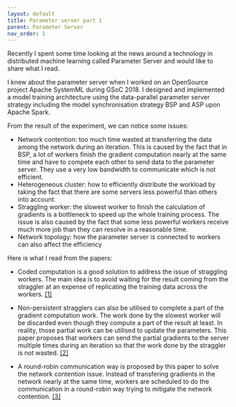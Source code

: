 ```yaml
---
layout: default
title: Parameter server part 1
parent: Parameter Server
nav_order: 1
---
```

Recently I spent some time looking at the news around a technology in distributed machine learning
called Parameter Server and would like to share what I read.

I knew about the parameter server when I worked on an OpenSource project Apache SystemML during GSoC 2018.
I designed and implemented a model training architecture using the data-parallel parameter server strategy 
including the model synchronisation strategy BSP and ASP upon Apache Spark.

From the result of the experiment, we can notice some issues: 

* Network contention: too much time wasted at transferring the data among the network during an iteration. This is caused
by the fact that in BSP, a lot of workers finish the gradient computation nearly at the same time and have to compete each other to send
 data to the parameter server. They use a very low bandwidth to communicate which is not efficient.
* Heterogeneous cluster: how to efficiently distribute the workload by taking the fact that there are some
servers less powerful than others into account.
* Straggling worker: the slowest worker to finish the calculation of gradients is a bottleneck
to speed up the whole training process. The issue is also caused by the fact that some less
powerful workers receive much more job than they can resolve in a reasonable time.
* Network topology: how the parameter server is connected to workers can also affect the efficiency

Here is what I read from the papers:

* Coded computation is a good solution to address the issue of straggling workers. The main idea is
to avoid waiting for the result coming from the straggler at an expense of replicating the 
training data across the workers. [[1]](https://arxiv.org/abs/1512.02673) 

* Non-persistent stragglers can also be utilised to complete a part of the gradient computation work. The work done by the slowest
worker will be discarded even though they compute a part of the result at least. In reality, those partial work
can be utilised to update the parameters. This paper proposes that workers can send the partial gradients to the server multiple times
during an iteration so that the work done by the straggler is not wasted. [[2]](https://arxiv.org/abs/1808.02240)

* A round-robin communication way is proposed by this paper to solve the network contention issue. Instead of transfering gradients in the network nearly at the same time, workers are
scheduled to do the communication in a round-robin way trying to mitigate the network contention. [[3]](https://www.cse.ust.hk/~weiwa/papers/chen-infocom19.pdf)
